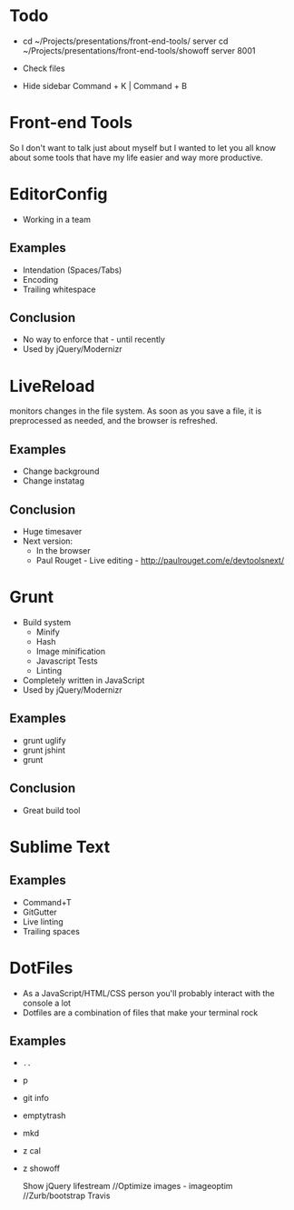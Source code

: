 # Todo


* cd ~/Projects/presentations/front-end-tools/
server
cd ~/Projects/presentations/front-end-tools/showoff
server 8001

* Check files

* Hide sidebar
Command + K | Command + B

# Front-end Tools
So I don't want to talk just about myself but I wanted to let you all know about some tools that have my life easier and way more productive.


# EditorConfig

* Working in a team

## Examples

* Intendation (Spaces/Tabs)
* Encoding
* Trailing whitespace

## Conclusion

* No way to enforce that - until recently
* Used by jQuery/Modernizr


# LiveReload

monitors changes in the file system.
As soon as you save a file, it is preprocessed as needed, and the browser is refreshed.

## Examples

* Change background
* Change instatag

## Conclusion

* Huge timesaver
* Next version:
  * In the browser
  * Paul Rouget - Live editing - http://paulrouget.com/e/devtoolsnext/

# Grunt

* Build system
  * Minify
  * Hash
  * Image minification
  * Javascript Tests
  * Linting
* Completely written in JavaScript
* Used by jQuery/Modernizr

## Examples

* grunt uglify
* grunt jshint
* grunt

## Conclusion

* Great build tool


# Sublime Text

## Examples

* Command+T
* GitGutter
* Live linting
* Trailing spaces


# DotFiles

* As a JavaScript/HTML/CSS person you'll probably interact with the console a lot
* Dotfiles are a combination of files that make your terminal rock

## Examples

* `..`
* p
* git info
* emptytrash
* mkd
* z cal
* z showoff





	Show jQuery lifestream
	//Optimize images - imageoptim
	//Zurb/bootstrap
	Travis